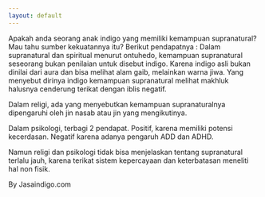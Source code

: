 ```yaml
---
layout: default
---
```


Apakah anda seorang anak indigo yang memiliki kemampuan supranatural? Mau tahu sumber kekuatannya itu? Berikut pendapatnya : 
Dalam supranatural dan spiritual menurut ontuhedo, kemampuan supranatural seseorang bukan penilaian untuk disebut indigo. Karena indigo asli bukan dinilai dari aura dan bisa melihat alam gaib, melainkan warna jiwa. Yang menyebut dirinya indigo kemampuan supranatural melihat makhluk halusnya cenderung terikat dengan iblis negatif.

Dalam religi, ada yang menyebutkan kemampuan supranaturalnya dipengaruhi oleh jin nasab atau jin yang mengikutinya.

Dalam psikologi,  terbagi 2 pendapat. Positif, karena memiliki potensi kecerdasan. Negatif karena adanya pengaruh ADD dan ADHD.

Namun religi dan psikologi tidak bisa menjelaskan tentang supranatural terlalu jauh, karena terikat sistem kepercayaan dan keterbatasan meneliti hal non fisik.

By Jasaindigo.com
